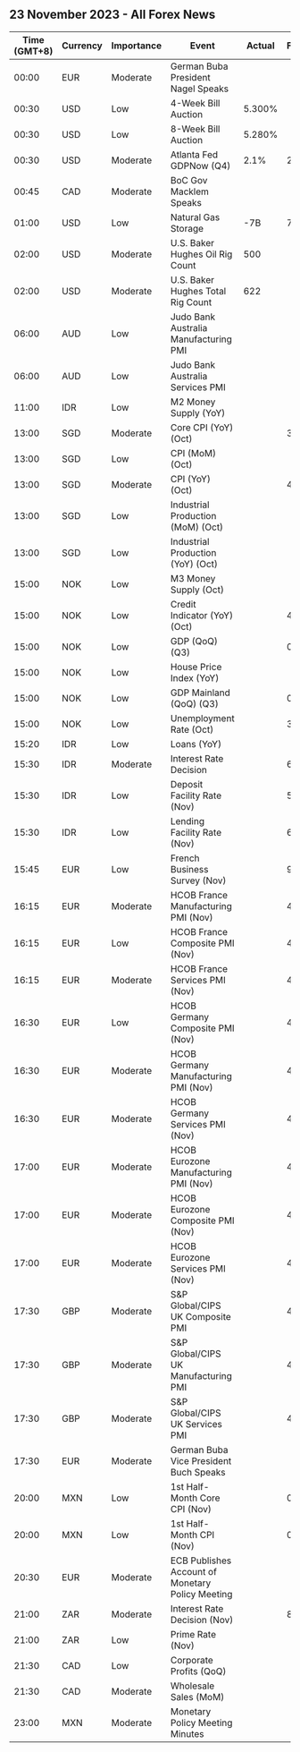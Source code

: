 ## 23 November 2023 - All Forex News

| Time (GMT+8) | Currency | Importance | Event | Actual | Forecast | Previous |
|------|----------|------------|-------|--------|----------|----------|
| 00:00 | EUR | Moderate | German Buba President Nagel Speaks |  |  |  |
| 00:30 | USD | Low | 4-Week Bill Auction | 5.300% |  | 5.290% |
| 00:30 | USD | Low | 8-Week Bill Auction | 5.280% |  | 5.280% |
| 00:30 | USD | Moderate | Atlanta Fed GDPNow (Q4) | 2.1% | 2.0% | 2.0% |
| 00:45 | CAD | Moderate | BoC Gov Macklem Speaks |  |  |  |
| 01:00 | USD | Low | Natural Gas Storage | -7B | 7B | 60B |
| 02:00 | USD | Moderate | U.S. Baker Hughes Oil Rig Count | 500 |  | 500 |
| 02:00 | USD | Moderate | U.S. Baker Hughes Total Rig Count | 622 |  | 618 |
| 06:00 | AUD | Low | Judo Bank Australia Manufacturing PMI |  |  | 48.2 |
| 06:00 | AUD | Low | Judo Bank Australia Services PMI |  |  | 47.9 |
| 11:00 | IDR | Low | M2 Money Supply (YoY) |  |  | 6.00% |
| 13:00 | SGD | Moderate | Core CPI (YoY) (Oct) |  | 3.00% | 3.00% |
| 13:00 | SGD | Low | CPI (MoM) (Oct) |  |  | 0.50% |
| 13:00 | SGD | Moderate | CPI (YoY) (Oct) |  | 4.5% | 4.1% |
| 13:00 | SGD | Low | Industrial Production (MoM) (Oct) |  |  | 10.7% |
| 13:00 | SGD | Low | Industrial Production (YoY) (Oct) |  |  | -2.1% |
| 15:00 | NOK | Low | M3 Money Supply (Oct) |  |  | 3,111.2B |
| 15:00 | NOK | Low | Credit Indicator (YoY) (Oct) |  | 4.0% | 4.1% |
| 15:00 | NOK | Low | GDP (QoQ) (Q3) |  | 0.3% | 0.0% |
| 15:00 | NOK | Low | House Price Index (YoY) |  |  | -0.50% |
| 15:00 | NOK | Low | GDP Mainland (QoQ) (Q3) |  | 0.2% | 0.0% |
| 15:00 | NOK | Low | Unemployment Rate (Oct) |  | 3.5% | 3.5% |
| 15:20 | IDR | Low | Loans (YoY) |  |  | 8.96% |
| 15:30 | IDR | Moderate | Interest Rate Decision |  | 6.00% | 6.00% |
| 15:30 | IDR | Low | Deposit Facility Rate (Nov) |  | 5.25% | 5.25% |
| 15:30 | IDR | Low | Lending Facility Rate (Nov) |  | 6.75% | 6.75% |
| 15:45 | EUR | Low | French Business Survey (Nov) |  | 98 | 98 |
| 16:15 | EUR | Moderate | HCOB France Manufacturing PMI (Nov) |  | 43.1 | 42.8 |
| 16:15 | EUR | Low | HCOB France Composite PMI (Nov) |  | 45.0 | 44.6 |
| 16:15 | EUR | Moderate | HCOB France Services PMI (Nov) |  | 45.6 | 45.2 |
| 16:30 | EUR | Low | HCOB Germany Composite PMI (Nov) |  | 46.5 | 45.9 |
| 16:30 | EUR | Moderate | HCOB Germany Manufacturing PMI (Nov) |  | 41.2 | 40.8 |
| 16:30 | EUR | Moderate | HCOB Germany Services PMI (Nov) |  | 48.5 | 48.2 |
| 17:00 | EUR | Moderate | HCOB Eurozone Manufacturing PMI (Nov) |  | 43.4 | 43.1 |
| 17:00 | EUR | Moderate | HCOB Eurozone Composite PMI (Nov) |  | 46.9 | 46.5 |
| 17:00 | EUR | Moderate | HCOB Eurozone Services PMI (Nov) |  | 48.1 | 47.8 |
| 17:30 | GBP | Moderate | S&P Global/CIPS UK Composite PMI |  | 48.7 | 48.7 |
| 17:30 | GBP | Moderate | S&P Global/CIPS UK Manufacturing PMI |  | 45.0 | 44.8 |
| 17:30 | GBP | Moderate | S&P Global/CIPS UK Services PMI |  | 49.5 | 49.5 |
| 17:30 | EUR | Moderate | German Buba Vice President Buch Speaks |  |  |  |
| 20:00 | MXN | Low | 1st Half-Month Core CPI (Nov) |  | 0.22% | 0.24% |
| 20:00 | MXN | Low | 1st Half-Month CPI (Nov) |  | 0.60% | 0.24% |
| 20:30 | EUR | Moderate | ECB Publishes Account of Monetary Policy Meeting |  |  |  |
| 21:00 | ZAR | Moderate | Interest Rate Decision (Nov) |  | 8.25% | 8.25% |
| 21:00 | ZAR | Low | Prime Rate (Nov) |  |  | 11.75% |
| 21:30 | CAD | Low | Corporate Profits (QoQ) |  |  | -2.0% |
| 21:30 | CAD | Moderate | Wholesale Sales (MoM) |  |  | 0.4% |
| 23:00 | MXN | Moderate | Monetary Policy Meeting Minutes |  |  |  |
